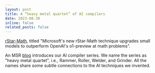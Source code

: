 ```yaml
---
layout: post
title: A “heavy metal quartet” of AI compilers
date: 2023-08-30
inline: false
related_posts: false
---
```


 <a href="https://arxiv.org/abs/2501.04519">rStar-Math</a>, titled "Microsoft's new rStar-Math technique upgrades small models to outperform OpenAI's o1-preview at math problems".


An MSR <a href="https://www.microsoft.com/en-us/research/blog/building-a-heavy-metal-quartet-of-ai-compilers/">blog</a> introduces our AI compiler series. We name the series as "heavy metal quartet", i.e., Rammer, Roller, Welder, and Grinder. All the names share some subtle connections to the AI techniques we invented.

